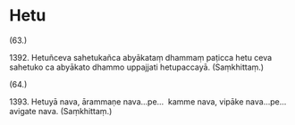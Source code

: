 

# Hetu







(63.)

1392\. Hetuñceva sahetukañca abyākataṃ dhammaṃ paṭicca hetu ceva sahetuko ca abyākato dhammo uppajjati hetupaccayā. (Saṃkhittaṃ.)

(64.)

1393\. Hetuyā nava, ārammaṇe nava…pe…  kamme nava, vipāke nava…pe…  avigate nava. (Saṃkhittaṃ.)



